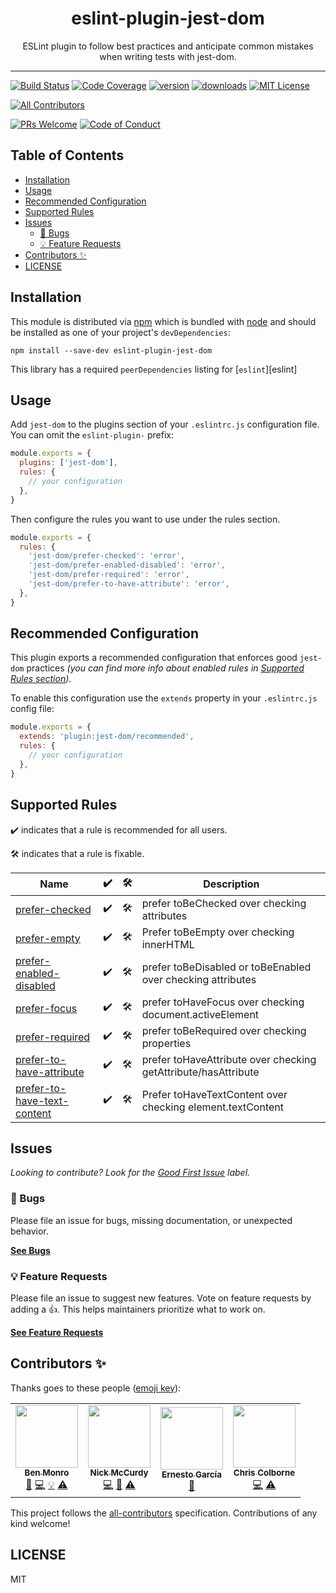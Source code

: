 <div align="center">
<h1>eslint-plugin-jest-dom</h1>

<p>ESLint plugin to follow best practices and anticipate common mistakes when writing tests with jest-dom.</p>
</div>

---

<!-- prettier-ignore-start -->
[![Build Status][build-badge]][build]
[![Code Coverage][coverage-badge]][coverage]
[![version][version-badge]][package]
[![downloads][downloads-badge]][npmtrends]
[![MIT License][license-badge]][license]

<!-- ALL-CONTRIBUTORS-BADGE:START - Do not remove or modify this section -->
[![All Contributors](https://img.shields.io/badge/all_contributors-4-orange.svg?style=flat-square)](#contributors-)
<!-- ALL-CONTRIBUTORS-BADGE:END -->
[![PRs Welcome][prs-badge]][prs]
[![Code of Conduct][coc-badge]][coc]
<!-- prettier-ignore-end -->

## Table of Contents

<!-- START doctoc generated TOC please keep comment here to allow auto update -->
<!-- DON'T EDIT THIS SECTION, INSTEAD RE-RUN doctoc TO UPDATE -->

- [Installation](#installation)
- [Usage](#usage)
- [Recommended Configuration](#recommended-configuration)
- [Supported Rules](#supported-rules)
- [Issues](#issues)
  - [🐛 Bugs](#-bugs)
  - [💡 Feature Requests](#-feature-requests)
- [Contributors ✨](#contributors-)
- [LICENSE](#license)

<!-- END doctoc generated TOC please keep comment here to allow auto update -->

## Installation

This module is distributed via [npm][npm] which is bundled with [node][node] and
should be installed as one of your project's `devDependencies`:

```
npm install --save-dev eslint-plugin-jest-dom
```

This library has a required `peerDependencies` listing for [`eslint`][eslint]

## Usage

Add `jest-dom` to the plugins section of your `.eslintrc.js` configuration file.
You can omit the `eslint-plugin-` prefix:

```javascript
module.exports = {
  plugins: ['jest-dom'],
  rules: {
    // your configuration
  },
}
```

Then configure the rules you want to use under the rules section.

```javascript
module.exports = {
  rules: {
    'jest-dom/prefer-checked': 'error',
    'jest-dom/prefer-enabled-disabled': 'error',
    'jest-dom/prefer-required': 'error',
    'jest-dom/prefer-to-have-attribute': 'error',
  },
}
```

## Recommended Configuration

This plugin exports a recommended configuration that enforces good `jest-dom`
practices _(you can find more info about enabled rules in
[Supported Rules section](#supported-rules))_.

To enable this configuration use the `extends` property in your `.eslintrc.js`
config file:

```javascript
module.exports = {
  extends: 'plugin:jest-dom/recommended',
  rules: {
    // your configuration
  },
}
```

## Supported Rules

✔️ indicates that a rule is recommended for all users.

🛠 indicates that a rule is fixable.

<!-- __BEGIN AUTOGENERATED TABLE__ -->

| Name                                                                                                                                           | ✔️  | 🛠   | Description                                                    |
| ---------------------------------------------------------------------------------------------------------------------------------------------- | --- | --- | -------------------------------------------------------------- |
| [prefer-checked](https://github.com/testing-library/eslint-plugin-jest-dom/blob/master/docs/rules/prefer-checked.md)                           | ✔️  | 🛠   | prefer toBeChecked over checking attributes                    |
| [prefer-empty](https://github.com/testing-library/eslint-plugin-jest-dom/blob/master/docs/rules/prefer-empty.md)                               | ✔️  | 🛠   | Prefer toBeEmpty over checking innerHTML                       |
| [prefer-enabled-disabled](https://github.com/testing-library/eslint-plugin-jest-dom/blob/master/docs/rules/prefer-enabled-disabled.md)         | ✔️  | 🛠   | prefer toBeDisabled or toBeEnabled over checking attributes    |
| [prefer-focus](https://github.com/testing-library/eslint-plugin-jest-dom/blob/master/docs/rules/prefer-focus.md)                               | ✔️  | 🛠   | prefer toHaveFocus over checking document.activeElement        |
| [prefer-required](https://github.com/testing-library/eslint-plugin-jest-dom/blob/master/docs/rules/prefer-required.md)                         | ✔️  | 🛠   | prefer toBeRequired over checking properties                   |
| [prefer-to-have-attribute](https://github.com/testing-library/eslint-plugin-jest-dom/blob/master/docs/rules/prefer-to-have-attribute.md)       | ✔️  | 🛠   | prefer toHaveAttribute over checking getAttribute/hasAttribute |
| [prefer-to-have-text-content](https://github.com/testing-library/eslint-plugin-jest-dom/blob/master/docs/rules/prefer-to-have-text-content.md) | ✔️  | 🛠   | Prefer toHaveTextContent over checking element.textContent     |

<!-- __END AUTOGENERATED TABLE__ -->

## Issues

_Looking to contribute? Look for the [Good First Issue][good-first-issue]
label._

### 🐛 Bugs

Please file an issue for bugs, missing documentation, or unexpected behavior.

[**See Bugs**][bugs]

### 💡 Feature Requests

Please file an issue to suggest new features. Vote on feature requests by adding
a 👍. This helps maintainers prioritize what to work on.

[**See Feature Requests**][requests]

## Contributors ✨

Thanks goes to these people ([emoji key][emojis]):

<!-- ALL-CONTRIBUTORS-LIST:START - Do not remove or modify this section -->
<!-- prettier-ignore-start -->
<!-- markdownlint-disable -->
<table>
  <tr>
    <td align="center"><a href="https://github.com/benmonro"><img src="https://avatars3.githubusercontent.com/u/399236?v=4" width="100px;" alt=""/><br /><sub><b>Ben Monro</b></sub></a><br /><a href="https://github.com/testing-library/eslint-plugin-jest-dom/commits?author=benmonro" title="Documentation">📖</a> <a href="https://github.com/testing-library/eslint-plugin-jest-dom/commits?author=benmonro" title="Code">💻</a> <a href="#example-benmonro" title="Examples">💡</a> <a href="https://github.com/testing-library/eslint-plugin-jest-dom/commits?author=benmonro" title="Tests">⚠️</a></td>
    <td align="center"><a href="https://nickmccurdy.com/"><img src="https://avatars0.githubusercontent.com/u/927220?v=4" width="100px;" alt=""/><br /><sub><b>Nick McCurdy</b></sub></a><br /><a href="https://github.com/testing-library/eslint-plugin-jest-dom/commits?author=nickmccurdy" title="Code">💻</a> <a href="https://github.com/testing-library/eslint-plugin-jest-dom/commits?author=nickmccurdy" title="Documentation">📖</a> <a href="https://github.com/testing-library/eslint-plugin-jest-dom/commits?author=nickmccurdy" title="Tests">⚠️</a></td>
    <td align="center"><a href="https://twitter.com/gnapse"><img src="https://avatars0.githubusercontent.com/u/15199?v=4" width="100px;" alt=""/><br /><sub><b>Ernesto García</b></sub></a><br /><a href="https://github.com/testing-library/eslint-plugin-jest-dom/commits?author=gnapse" title="Documentation">📖</a></td>
    <td align="center"><a href="https://chriscolborne.com"><img src="https://avatars2.githubusercontent.com/u/101371?v=4" width="100px;" alt=""/><br /><sub><b>Chris Colborne</b></sub></a><br /><a href="https://github.com/testing-library/eslint-plugin-jest-dom/commits?author=zorfling" title="Code">💻</a> <a href="https://github.com/testing-library/eslint-plugin-jest-dom/commits?author=zorfling" title="Tests">⚠️</a></td>
  </tr>
</table>

<!-- markdownlint-enable -->
<!-- prettier-ignore-end -->

<!-- ALL-CONTRIBUTORS-LIST:END -->

This project follows the [all-contributors][all-contributors] specification.
Contributions of any kind welcome!

## LICENSE

MIT

<!-- prettier-ignore-start -->
[npm]: https://www.npmjs.com
[node]: https://nodejs.org
[build-badge]: https://img.shields.io/travis/testing-library/eslint-plugin-jest-dom.svg?style=flat-square
[build]: https://travis-ci.org/testing-library/eslint-plugin-jest-dom
[coverage-badge]: https://img.shields.io/codecov/c/github/testing-library/eslint-plugin-jest-dom.svg?style=flat-square
[coverage]: https://codecov.io/github/testing-library/eslint-plugin-jest-dom
[version-badge]: https://img.shields.io/npm/v/eslint-plugin-jest-dom.svg?style=flat-square
[package]: https://www.npmjs.com/package/eslint-plugin-jest-dom
[downloads-badge]: https://img.shields.io/npm/dm/eslint-plugin-jest-dom.svg?style=flat-square
[npmtrends]: http://www.npmtrends.com/eslint-plugin-jest-dom
[license-badge]: https://img.shields.io/npm/l/eslint-plugin-jest-dom.svg?style=flat-square
[license]: https://github.com/testing-library/eslint-plugin-jest-dom/blob/master/LICENSE
[prs-badge]: https://img.shields.io/badge/PRs-welcome-brightgreen.svg?style=flat-square
[prs]: http://makeapullrequest.com
[coc-badge]: https://img.shields.io/badge/code%20of-conduct-ff69b4.svg?style=flat-square
[coc]: https://github.com/testing-library/eslint-plugin-jest-dom/blob/master/other/CODE_OF_CONDUCT.md
[emojis]: https://github.com/all-contributors/all-contributors#emoji-key
[all-contributors]: https://github.com/all-contributors/all-contributors
[bugs]: https://github.com/testing-library/eslint-plugin-jest-dom/issues?utf8=%E2%9C%93&q=is%3Aissue+is%3Aopen+sort%3Acreated-desc+label%3Abug
[requests]: https://github.com/testing-library/eslint-plugin-jest-dom/issues?utf8=%E2%9C%93&q=is%3Aissue+is%3Aopen+sort%3Areactions-%2B1-desc+label%3Aenhancement
[good-first-issue]: https://github.com/testing-library/eslint-plugin-jest-dom/issues?utf8=%E2%9C%93&q=is%3Aissue+is%3Aopen+sort%3Areactions-%2B1-desc+label%3Aenhancement+label%3A%22good+first+issue%22
<!-- prettier-ignore-end -->
